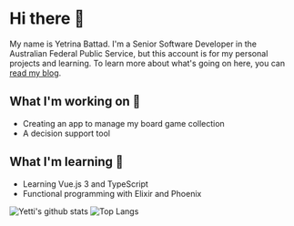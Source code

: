# Hi there 👋

My name is Yetrina Battad. I'm a Senior Software Developer in the Australian Federal Public Service, but this account is for my personal projects and learning. To learn more about what's going on here, you can [read my blog](http://yetti.io).

## What I'm working on 🔭
* Creating an app to manage my board game collection
* A decision support tool

## What I'm learning 🌱
* Learning Vue.js 3 and TypeScript
* Functional programming with Elixir and Phoenix

![Yetti's github stats](https://github-readme-stats.vercel.app/api?username=yetti&count_private=true&show_icons=true&theme=buefy)
![Top Langs](https://github-readme-stats.vercel.app/api/top-langs/?username=yetti)

<!--
**yetti/yetti** is a ✨ _special_ ✨ repository because its `README.md` (this file) appears on your GitHub profile.

Here are some ideas to get you started:

- 🔭 I’m currently working on ...
- 🌱 I’m currently learning ...
- 👯 I’m looking to collaborate on ...
- 🤔 I’m looking for help with ...
- 💬 Ask me about ...
- 📫 How to reach me: ...
- 😄 Pronouns: ...
- ⚡ Fun fact: ...
-->
